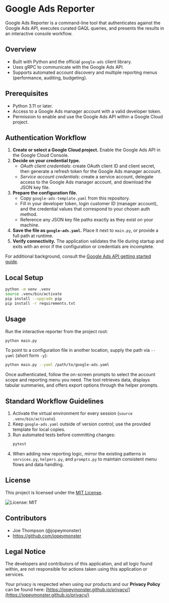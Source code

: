 # Google Ads Reporter

Google Ads Reporter is a command-line tool that authenticates against the Google Ads API, executes curated GAQL queries, and presents the results in an interactive console workflow.

## Overview

- Built with Python and the official `google-ads` client library.
- Uses gRPC to communicate with the Google Ads API.
- Supports automated account discovery and multiple reporting menus (performance, auditing, budgeting).

## Prerequisites

- Python 3.11 or later.
- Access to a Google Ads manager account with a valid developer token.
- Permission to enable and use the Google Ads API within a Google Cloud project.

## Authentication Workflow

1. **Create or select a Google Cloud project.** Enable the Google Ads API in the Google Cloud Console.
2. **Decide on your credential type.**
   - *OAuth client credentials*: create OAuth client ID and client secret, then generate a refresh token for the Google Ads manager account.
   - *Service account credentials*: create a service account, delegate access to the Google Ads manager account, and download the JSON key file.
3. **Prepare the configuration file.**
   - Copy `google-ads-template.yaml` from this repository.
   - Fill in your developer token, login customer ID (manager account), and the credential values that correspond to your chosen auth method.
   - Reference any JSON key file paths exactly as they exist on your machine.
4. **Save the file as `google-ads.yaml`.** Place it next to `main.py`, or provide a full path at runtime.
5. **Verify connectivity.** The application validates the file during startup and exits with an error if the configuration or credentials are incomplete.

For additional background, consult the [Google Ads API getting started guide](https://developers.google.com/google-ads/api/docs/get-started/oauth-cloud-project).

## Local Setup

```bash
python -m venv .venv
source .venv/bin/activate
pip install --upgrade pip
pip install -r requirements.txt
```

## Usage

Run the interactive reporter from the project root:

```bash
python main.py
```

To point to a configuration file in another location, supply the path via `--yaml` (short form `-y`):

```bash
python main.py --yaml /path/to/google-ads.yaml
```

Once authenticated, follow the on-screen prompts to select the account scope and reporting menu you need. The tool retrieves data, displays tabular summaries, and offers export options through the helper prompts.

## Standard Workflow Guidelines

1. Activate the virtual environment for every session (`source .venv/bin/activate`).
2. Keep `google-ads.yaml` outside of version control; use the provided template for local copies.
3. Run automated tests before committing changes:
   ```bash
   pytest
   ```
4. When adding new reporting logic, mirror the existing patterns in `services.py`, `helpers.py`, and `prompts.py` to maintain consistent menu flows and data handling.

## License

This project is licensed under the [MIT License](LICENSE).

![License: MIT](https://img.shields.io/badge/License-MIT-yellow.svg)

## Contributors

- Joe Thompson (@jopeymonster)
- https://github.com/jopeymonster

## Legal Notice

The developers and contributors of this application, and all logic found within, are not responsible for actions taken using this application or services.

Your privacy is respected when using our products and our **Privacy Policy** can be found here: [https://jopeymonster.github.io/privacy/](https://jopeymonster.github.io/privacy/)
